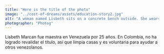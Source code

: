 ```yaml
---
title: "Here is the title of the photo"
image: "../cost-of-dreams/assets/education-story2.jpg"
alt: "A woman named Lisbeth sits on a concrete bench outside. She wears blue jeans, a blue and white striped polo shirt, and a grey volunteer’s vest."
photographer: "Photog"
---
```

Lisbeth Marcan fue maestra en Venezuela por 25 años. En Colombia, no ha logrado revalidar el título, así que limpia casas y es voluntaria para ayudar a otros venezolanos.
